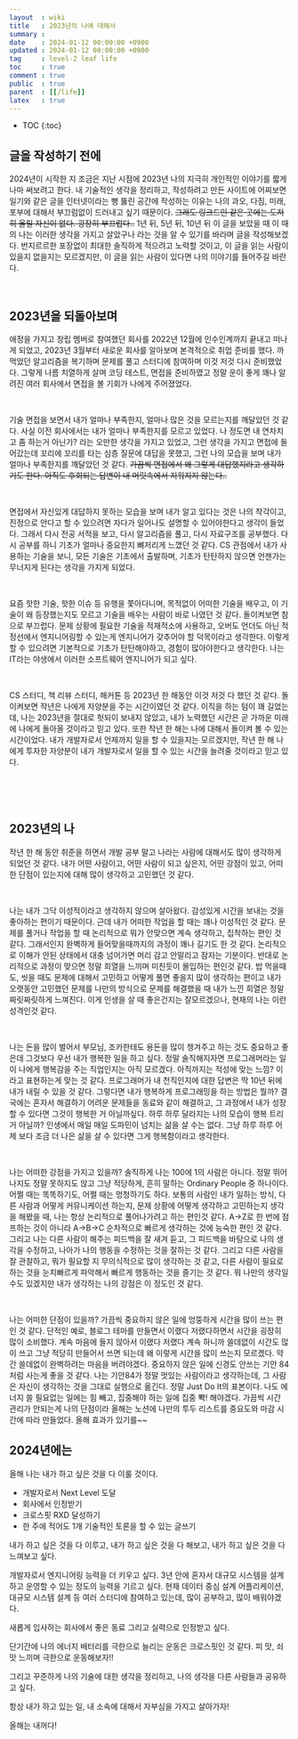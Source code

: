 ```yaml
---
layout  : wiki
title   : 2023년의 나에 대해서
summary :
date    : 2024-01-12 00:00:00 +0900
updated : 2024-01-12 00:00:00 +0900
tag     : level-2 leaf life
toc     : true
comment : true
public  : true
parent  : [[/life]]
latex   : true
---
```

* TOC
{:toc}

## 글을 작성하기 전에

2024년이 시작한 지 조금은 지난 시점에 2023년 나의 지극히 개인적인 이야기를 짧게나마 써보려고 한다. 
내 기술적인 생각을 정리하고, 작성하려고 만든 사이트에 어찌보면 일기와 같은 글을 인터넷이라는 뻥 뚫린 공간에 작성하는 이유는 나의 과오, 다짐, 미래, 포부에 대해서 부끄럼없이 드러내고 싶기 때문이다.
~~그래도 링크드인 같은 곳에는 도저히 올릴 자신이 없다. 굉장히 부끄럽다..~~ 
1년 뒤, 5년 뒤, 10년 뒤 이 글을 보았을 때 이 때의 나는 이러한 생각을 가지고 살았구나 라는 것을 알 수 있기를 바라며 글을 작성해보겠다.
번지르르한 포장없이 최대한 솔직하게 적으려고 노력할 것이고, 이 글을 읽는 사람이 있을지 없을지는 모르겠지만, 이 글을 읽는 사람이 있다면 나의 이야기를 들어주길 바란다.

<br>

## 2023년을 되돌아보며

애정을 가지고 창립 멤버로 참여했던 회사를 2022년 12월에 인수인계까지 끝내고 떠나게 되었고, 2023년 3월부터 새로운 회사를 알아보며 본격적으로 취업 준비를 했다. 
까먹었던 알고리즘을 복기하며 문제를 풀고 스터디에 참여하며 이것 저것 다시 준비했었다. 
그렇게 나름 치열하게 살며 코딩 테스트, 면접을 준비하였고 정말 운이 좋게 꽤나 알려진 여러 회사에서 면접을 볼 기회가 나에게 주어졌었다.

<br>

기술 면접을 보면서 내가 얼마나 부족한지, 얼마나 많은 것을 모르는지를 깨달았던 것 같다. 사실 이전 회사에서는 내가 얼마나 부족한지를 모르고 있었다.
나 정도면 내 연차치고 좀 하는거 아닌가? 라는 오만한 생각을 가지고 있었고, 그런 생각을 가지고 면접에 들어갔는데 꼬리에 꼬리를 타는 심층 질문에 대답을 못했고, 그런 나의 모습을 보며 내가 얼마나 부족한지를 깨달았던 것 같다.
~~가끔씩 면접에서 왜 그렇게 대답했지라고 생각하기도 한다. 아직도 후회되는 답변이 내 머릿속에서 지워지지 않는다..~~ 

<br>

면접에서 자신있게 대답하지 못하는 모습을 보며 내가 알고 있다는 것은 나의 착각이고, 진정으로 안다고 할 수 있으려면 자다가 일어나도 설명할 수 있어야한다고 생각이 들었다.
그래서 다시 전공 서적을 보고, 다시 알고리즘을 풀고, 다시 자료구조를 공부했다.  다시 공부를 하니 기초가 얼마나 중요한지 뼈저리게 느꼈던 것 같다.
CS 관점에서 내가 사용하는 기술을 보니, 모든 기술은 기초에서 출발하며, 기초가 탄탄하지 않으면 언젠가는 무너지게 된다는 생각을 가지게 되었다.

<br>

요즘 핫한 기술, 핫한 이슈 등 유행을 쫓아다니며, 목적없이 어떠한 기술을 배우고, 이 기술이 왜 등장했는지도 모르고 기술을 배우는 사람이 바로 나였던 것 같다. 돌이켜보면 참으로 부끄럽다.
문제 상황에 필요한 기술을 적재적소에 사용하고, 오버도 언더도 아닌 적정선에서 엔지니어링할 수 있는게 엔지니어가 갖추어야 할 덕목이라고 생각한다. 이렇게 할 수 있으려면 기본적으로 기초가 탄탄해야하고, 경험이 많아야한다고 생각한다.
나는 IT라는 야생에서 이러한 소프트웨어 엔지니어가 되고 싶다. 

<br>

CS 스터디, 책 리뷰 스터디, 해커톤 등 2023년 한 해동안 이것 저것 다 했던 것 같다. 돌이켜보면 작년은 나에게 자양분을 주는 시간이였던 것 같다.
이직을 하는 텀이 꽤 길었는데, 나는 2023년을 절대로 헛되이 보내지 않았고, 내가 노력했던 시간은 곧 가까운 미래에 나에게 돌아올 것이라고 믿고 있다.
또한 작년 한 해는 나에 대해서 돌이켜 볼 수 있는 시간이었다. 내가 개발자로서 언제까지 일을 할 수 있을지는 모르겠지만, 작년 한 해 나에게 투자한 자양분이 내가 개발자로서 일을 할 수 있는 시간을 늘려줄 것이라고 믿고 있다.

<br><br><br>

## 2023년의 나

작년 한 해 동안 취준을 하면서 개발 공부 말고 나라는 사람에 대해서도 많이 생각하게 되었던 것 같다. 
내가 어떤 사람이고, 어떤 사람이 되고 싶은지, 어떤 강점이 있고, 어떠한 단점이 있는지에 대해 많이 생각하고 고민했던 것 같다.

<br>

나는 내가 그닥 이성적이라고 생각하지 않으며 살아왔다. 감성있게 시간을 보내는 것을 좋아하는 편이기 때문이다.
근데 내가 어떠한 작업을 할 때는 꽤나 이성적인 것 같다. 문제를 풀거나 작업을 할 때 논리적으로 뭐가 안맞으면 계속 생각하고, 집착하는 편인 것 같다. 
그래서인지 완벽하게 들어맞을때까지의 과정이 꽤나 길기도 한 것 같다. 논리적으로 이해가 안된 상태에서 대충 넘어가면 머리 감고 안말리고 잠자는 기분이다. 반대로 논리적으로 과정이 맞으면 정말 희열을 느끼며 미친듯이 몰입하는 편인것 같다. 
밥 먹을때도, 씻을 때도 문제에 대해서 고민하고 어떻게 풀면 좋을지 많이 생각하는 편이고 내가 오랫동안 고민했던 문제를 나만의 방식으로 문제를 해결했을 때 내가 느낀 희열은 정말 짜릿짜릿하게 느껴진다.
이게 인생을 살 때 좋은건지는 잘모르겠으나, 현재의 나는 이런 성격인것 같다.

<br>

나는 돈을 많이 벌어서 부모님, 조카한테도 용돈을 많이 챙겨주고 하는 것도 중요하고 좋은데 그것보다 우선 내가 행복한 일을 하고 싶다.
정말 솔직해지자면 프로그래머라는 일이 나에게 행복감을 주는 직업인지는 아직 모르겠다. 아직까지는 적성에 맞는 느낌? 이라고 표현하는게 맞는 것 같다.
프로그래머가 내 천직인지에 대한 답변은 딱 10년 뒤에 내가 내릴 수 있을 것 같다. 그렇다면 내가 행복하게 프로그래밍을 하는 방법은 뭘까?
결국에는 혼자서 해결하기 어려운 문제들을 동료와 같이 해결하고, 그 과정에서 내가 성장할 수 있다면 그것이 행복한 거 아닐까싶다.
하루 하루 달라지는 나의 모습이 행복 트리거 아닐까? 
인생에서 매일 매일 도파민이 넘치는 삶을 살 수는 없다. 그냥 하루 하루 어제 보다 조금 더 나은 삶을 살 수 있다면 그게 행복함이라고 생각한다.

<br>

나는 어떠한 강점을 가지고 있을까? 솔직하게 나는 100에 1의 사람은 아니다. 정말 뛰어나지도 정말 못하지도 않고 그냥 적당하게, 흔히 말하는 Ordinary People 중 하나이다. 어쩔 때는 똑똑하기도, 어쩔 때는 멍청하기도 하다. 
보통의 사람인 내가 일하는 방식, 다른 사람과 어떻게 커뮤니케이션 하는지, 문제 상황에 어떻게 생각하고 고민하는지 생각을 해봤을 때, 나는 항상 논리적으로 풀어나가려고 하는 편인것 같다. 
A->Z로 한 번에 점프하는 것이 아니라 A->B->C 순차적으로 빠르게 생각하는 것에 능숙한 편인 것 같다.
그리고 나는 다른 사람이 해주는 피드백을 잘 새겨 듣고, 그 피드백을 바탕으로 나의 생각을 수정하고, 나아가 나의 행동을 수정하는 것을 잘하는 것 같다.
그리고 다른 사람을 잘 관찰하고, 뭐가 필요할 지 무의식적으로 많이 생각하는 것 같고, 다른 사람이 필요로 하는 것을 눈치빠르게 파악해서 빠르게 행동하는 것을 즐기는 것 같다. 
뭐 나만의 생각일수도 있겠지만 내가 생각하는 나의 강점은 이 정도인 것 같다.

<br>

나는 어떠한 단점이 있을까? 가끔씩 중요하지 않은 일에 엉뚱하게 시간을 많이 쓰는 편인 것 같다. 단적인 예로, 블로그 테마를 만들면서 이랬다 저랬다하면서 시간을 굉장히 많이 소비했다.
계속 마음에 들지 않아서 이랬다 저랬다 계속 하니까 쓸데없이 시간도 많이 쓰고 그냥 적당히 만들어서 쓰면 되는데 왜 이렇게 시간을 많이 쓰는지 모르겠다. 
약간 쓸데없이 완벽하려는 마음을 버려야겠다. 중요하지 않은 일에 신경도 안쓰는 기안 84처럼 사는게 좋을 것 같다. 나는 기안84가 정말 멋있는 사람이라고 생각하는데, 그 사람은 자신이 생각하는 것을 그대로 실행으로 옮긴다. 정말 Just Do It의 표본이다. 나도 에너지 쓸 필요없는 일에는 힘 빼고, 집중해야 하는 일에 집중 뽝! 해야겠다.
가끔씩 시간 관리가 안되는게 나의 단점이라 올해는 노션에 나만의 투두 리스트를 중요도와 마감 시간에 따라 만들었다. 올해 효과가 있기를~~


## 2024년에는

올해 나는 내가 하고 싶은 것을 다 이룰 것이다.

- 개발자로서 Next Level 도달
- 회사에서 인정받기
- 크로스핏 RXD 달성하기
- 한 주에 적어도 1개 기술적인 토론을 할 수 있는 글쓰기

내가 하고 싶은 것을 다 이루고, 내가 하고 싶은 것을 다 해보고, 내가 하고 싶은 것을 다 느껴보고 싶다.

개발자로서 엔지니어링 능력을 더 키우고 싶다. 3년 안에 혼자서 대규모 시스템을 설계하고 운영할 수 있는 정도의 능력을 기르고 싶다. 현재 데이터 중심 설계 어플리케이션, 대규모 시스템 설계 등 여러 스터디에 참여하고 있는데, 많이 공부하고, 많이 배워야겠다. 

새롭게 입사하는 회사에서 좋은 동료 그리고 실력으로 인정받고 싶다.

단기간에 나의 에너지 배터리를 극한으로 늘리는 운동은 크로스핏인 것 같다. 피 맛, 쇠 맛 느끼며 극한으로 운동해보자!! 

그리고 꾸준하게 나의 기술에 대한 생각을 정리하고, 나의 생각을 다른 사람들과 공유하고 싶다.

항상 내가 하고 있는 일, 내 소속에 대해서 자부심을 가지고 살아가자!

올해는 내꺼다!
